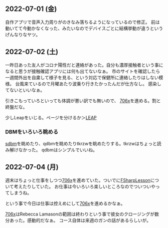 ## 2022-07-01 (金)

自作アプリで音声入力周りがのきなみ落ちるようになっているので修正。
前は動いてて今動かなくなった、みたいなのでデバイスごとに結構挙動が違うというげんなりなヤツ。

## 2022-07-02 (土)

一昨日あった友人がコロナ陽性だと連絡があった。自分も濃厚接触者という事になると思うが接触確認アプリには何も出てないなぁ。
市のサイトを確認したら一週間外出を自粛して様子を見る、という対応で保健所に連絡したりはしない模様。
台風来ているので月曜あたり波乗り行きたかったんだが仕方なし。
感染してないといいなぁ。

引きこもっていろといっても体調が悪い訳でも無いので、
[706x](706x.md)を進める。割と終盤だな。

少しLeapをいじる。ページを分けるか＞[LEAP](LEAP.md)

### DBMをいろいろ眺める

[sdbm](sdbm.md)を眺めたり、qdbmを眺めたりtkrzwを眺めたりする。tkrzwはちょっと読み解けなかった。
qdbmはシンプルでいいね。

## 2022-07-04 (月)

週末はちょっと仕事をしつつ[706x](706x.md)を進めていた。ついでに[FSharpLesson](FSharpLesson.md)について考えたりしていた。
お仕事は今いろいろ楽しいところなのでついついやってしまうね。

という事で今日は仕事は控えめにして[706x](706x.md)を進めるかなぁ。

[706x](706x.md)はRebecca Lamasonの範囲は終わりという事で彼女のクロージングが数分あった。感動的だなぁ。
コース自体は来週のガンの話があるらしいが。